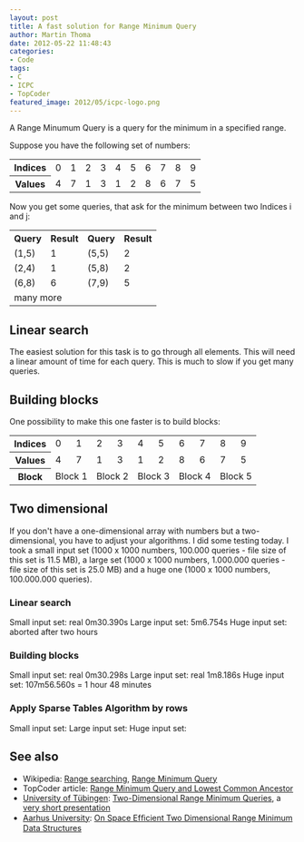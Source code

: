 ```yaml
---
layout: post
title: A fast solution for Range Minimum Query
author: Martin Thoma
date: 2012-05-22 11:48:43
categories: 
- Code
tags: 
- C
- ICPC
- TopCoder
featured_image: 2012/05/icpc-logo.png
---
```

A Range Minumum Query is a query for the minimum in a specified range.

Suppose you have the following set of numbers:
<table>
<tr>
<th>Indices</th>
<td>0</td>
<td>1</td>
<td>2</td>
<td>3</td>
<td>4</td>
<td>5</td>
<td>6</td>
<td>7</td>
<td>8</td>
<td>9</td>
</tr>
<tr>
<th>Values</th>
<td>4</td>
<td>7</td>
<td>1</td>
<td>3</td>
<td>1</td>
<td>2</td>
<td>8</td>
<td>6</td>
<td>7</td>
<td>5</td>
</tr>
</table>

Now you get some queries, that ask for the minimum between two Indices i and j:
<table>
<tr>
<th>Query</th>
<th>Result</th>
<th>Query</th>
<th>Result</th>
</tr>
<tr>
<td>(1,5)</td>
<td>1</td>
<td>(5,5)</td>
<td>2</td>
</tr>
<tr>
<td>(2,4)</td>
<td>1</td>
<td>(5,8)</td>
<td>2</td>
</tr>
<tr>
<td>(6,8)</td>
<td>6</td>
<td>(7,9)</td>
<td>5</td>
</tr>
<tr>
<td colspan="2">many more</td>
</tr>
</table>

<h2>Linear search</h2>
The easiest solution for this task is to go through all elements. This will need a linear amount of time for each query. This is much to slow if you get many queries.

<h2>Building blocks</h2>
One possibility to make this one faster is to build blocks:
<table>
<tr>
<th>Indices</th>
<td>0</td>
<td>1</td>
<td>2</td>
<td>3</td>
<td>4</td>
<td>5</td>
<td>6</td>
<td>7</td>
<td>8</td>
<td>9</td>
</tr>
<tr>
<th>Values</th>
<td>4</td>
<td>7</td>
<td>1</td>
<td>3</td>
<td>1</td>
<td>2</td>
<td>8</td>
<td>6</td>
<td>7</td>
<td>5</td>
</tr>
<th>Block</th>
<td colspan="2"> Block 1</td>
<td colspan="2"> Block 2</td>
<td colspan="2"> Block 3</td>
<td colspan="2"> Block 4</td>
<td colspan="2"> Block 5</td>
</tr>
</table>

<h2>Two dimensional</h2>
If you don't have a one-dimensional array with numbers but a two-dimensional, you have to adjust your algorithms. I did some testing today. I took a small input set (1000 x 1000 numbers, 100.000 queries - file size of this set is 11.5 MB), a large set (1000 x 1000 numbers, 1.000.000 queries - file size of this set is 25.0 MB) and a huge one (1000 x 1000 numbers, 100.000.000 queries).

<h3>Linear search</h3>
Small input set: real 0m30.390s
Large input set: 5m6.754s
Huge input set: aborted after two hours

<h3>Building blocks</h3>
Small input set: real 0m30.298s
Large input set: real 1m8.186s
Huge input set: 107m56.560s = 1 hour 48 minutes

<h3>Apply Sparse Tables Algorithm by rows</h3>
Small input set:
Large input set:
Huge input set: 


<h2>See also</h2>
<ul>
  <li>Wikipedia: <a href="http://en.wikipedia.org/wiki/Range_searching">Range searching</a>, <a href="http://en.wikipedia.org/wiki/Range_Minimum_Query">Range Minimum Query</a></li>
  <li>TopCoder article: <a href="http://community.topcoder.com/tc?module=Static&d1=tutorials&d2=lowestCommonAncestor#Range_Minimum_Query_%28RMQ%29">Range Minimum Query and Lowest Common Ancestor</a></li>
  <li><a href="http://en.wikipedia.org/wiki/University_of_T%C3%BCbingen">University of Tübingen</a>: <a href="http://ab.inf.uni-tuebingen.de/people/fischer/amir07two.pdf">Two-Dimensional Range Minimum Queries</a>, a <a href="http://www.cs.ucr.edu/~stelo/cpm/cpm07/2D_range_queries_amir.pdf">very short presentation</a></li>
  <li><a href="http://en.wikipedia.org/wiki/Aarhus_University">Aarhus University</a>: <a href="http://www.cs.au.dk/~gerth/papers/algorithmica12min.pdf">On Space Efﬁcient Two Dimensional Range Minimum Data Structures</a></li>
</ul>
